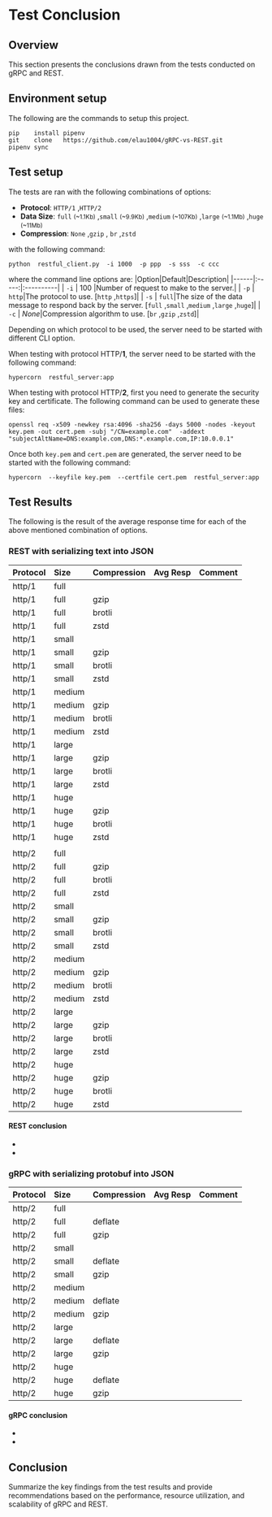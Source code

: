 # Test Conclusion

## Overview
This section presents the conclusions drawn from the tests conducted on gRPC and REST.

## Environment setup
The following are the commands to setup this project.
```
pip    install pipenv
git    clone   https://github.com/elau1004/gRPC-vs-REST.git
pipenv sync
```

## Test setup
The tests are ran with the following combinations of options:
* **Protocol**: `HTTP/1` ,`HTTP/2`
* **Data Size**: `full` <small>(~1.1Kb)</small> ,`small` <small>(~9.9Kb)</small> ,`medium` <small>(~107Kb)</small> ,`large` <small>(~1.1Mb)</small> ,`huge` <small>(~11Mb)</small>
* **Compression**: `None` ,`gzip` , `br` ,`zstd`

with the following command:
```
python  restful_client.py  -i 1000  -p ppp  -s sss  -c ccc
```

where the command line options are:
|Option|Default|Description|
|------|:-----:|:----------|
| `-i` | 100   |Number of request to make to the server.|
| `-p` | `http`|The protocol to use. [`http` ,`https`]| 
| `-s` | `full`|The size of the data message to respond back by the server. [`full` ,`small` ,`medium` ,`large` ,`huge`]| 
| `-c` | *None*|Compression algorithm to use. [`br` ,`gzip` ,`zstd`]| 

Depending on which protocol to be used, the server need to be started with different CLI option.

When testing with protocol HTTP/**1**, the server need to be started with the following command:
```
hypercorn  restful_server:app
```

When testing with protocol HTTP/**2**, first you need to generate the security key and certificate.  The following command can be used to generate these files:
```
openssl req -x509 -newkey rsa:4096 -sha256 -days 5000 -nodes -keyout key.pem -out cert.pem -subj "/CN=example.com"  -addext "subjectAltName=DNS:example.com,DNS:*.example.com,IP:10.0.0.1"
```

Once both `key.pem` and `cert.pem` are generated, the server need to be started with the following command:
```
hypercorn  --keyfile key.pem  --certfile cert.pem  restful_server:app
```

## Test Results
The following is the result of the average response time for each of the above mentioned combination of options.

### REST with serializing text into JSON
|Protocol|Size  |Compression|Avg Resp|Comment|
|:-------|:-----|:----------|-------:|:------|
| http/1 |full  |           |        |       |
| http/1 |full  | gzip      |        |       |
| http/1 |full  | brotli    |        |       |
| http/1 |full  | zstd      |        |       |
| http/1 |small |           |        |       |
| http/1 |small | gzip      |        |       |
| http/1 |small | brotli    |        |       |
| http/1 |small | zstd      |        |       |
| http/1 |medium|           |        |       |
| http/1 |medium| gzip      |        |       |
| http/1 |medium| brotli    |        |       |
| http/1 |medium| zstd      |        |       |
| http/1 |large |           |        |       |
| http/1 |large | gzip      |        |       |
| http/1 |large | brotli    |        |       |
| http/1 |large | zstd      |        |       |
| http/1 |huge  |           |        |       |
| http/1 |huge  | gzip      |        |       |
| http/1 |huge  | brotli    |        |       |
| http/1 |huge  | zstd      |        |       |
|        |      |           |        |       |
| http/2 |full  |           |        |       |
| http/2 |full  | gzip      |        |       |
| http/2 |full  | brotli    |        |       |
| http/2 |full  | zstd      |        |       |
| http/2 |small |           |        |       |
| http/2 |small | gzip      |        |       |
| http/2 |small | brotli    |        |       |
| http/2 |small | zstd      |        |       |
| http/2 |medium|           |        |       |
| http/2 |medium| gzip      |        |       |
| http/2 |medium| brotli    |        |       |
| http/2 |medium| zstd      |        |       |
| http/2 |large |           |        |       |
| http/2 |large | gzip      |        |       |
| http/2 |large | brotli    |        |       |
| http/2 |large | zstd      |        |       |
| http/2 |huge  |           |        |       |
| http/2 |huge  | gzip      |        |       |
| http/2 |huge  | brotli    |        |       |
| http/2 |huge  | zstd      |        |       |

#### REST conclusion
* 
* 

### gRPC with serializing protobuf into JSON
|Protocol|Size  |Compression|Avg Resp|Comment|
|:-------|:-----|:----------|-------:|:------|
| http/2 |full  |           |        |       |
| http/2 |full  | deflate   |        |       |
| http/2 |full  | gzip      |        |       |
| http/2 |small |           |        |       |
| http/2 |small | deflate   |        |       |
| http/2 |small | gzip      |        |       |
| http/2 |medium|           |        |       |
| http/2 |medium| deflate   |        |       |
| http/2 |medium| gzip      |        |       |
| http/2 |large |           |        |       |
| http/2 |large | deflate   |        |       |
| http/2 |large | gzip      |        |       |
| http/2 |huge  |           |        |       |
| http/2 |huge  | deflate   |        |       |
| http/2 |huge  | gzip      |        |       |

#### gRPC conclusion
* 
* 

## Conclusion
Summarize the key findings from the test results and provide recommendations based on the performance, resource utilization, and scalability of gRPC and REST.
